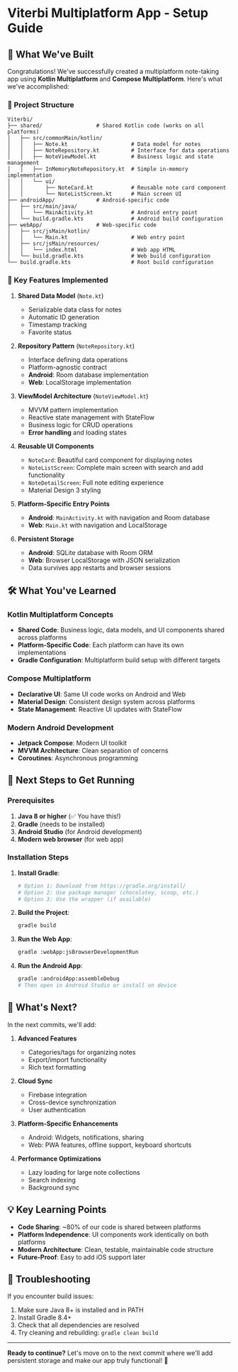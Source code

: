 # Viterbi Multiplatform App - Setup Guide

## 🎉 What We've Built

Congratulations! We've successfully created a multiplatform note-taking app using **Kotlin Multiplatform** and **Compose Multiplatform**. Here's what we've accomplished:

### 📁 Project Structure
```
Viterbi/
├── shared/                 # Shared Kotlin code (works on all platforms)
│   ├── src/commonMain/kotlin/
│   │   ├── Note.kt                    # Data model for notes
│   │   ├── NoteRepository.kt          # Interface for data operations
│   │   ├── NoteViewModel.kt           # Business logic and state management
│   │   ├── InMemoryNoteRepository.kt  # Simple in-memory implementation
│   │   └── ui/
│   │       ├── NoteCard.kt            # Reusable note card component
│   │       └── NoteListScreen.kt      # Main screen UI
├── androidApp/             # Android-specific code
│   ├── src/main/java/
│   │   └── MainActivity.kt            # Android entry point
│   └── build.gradle.kts               # Android build configuration
├── webApp/                 # Web-specific code
│   ├── src/jsMain/kotlin/
│   │   └── Main.kt                    # Web entry point
│   ├── src/jsMain/resources/
│   │   └── index.html                 # Web app HTML
│   └── build.gradle.kts               # Web build configuration
└── build.gradle.kts                   # Root build configuration
```

### 🚀 Key Features Implemented

1. **Shared Data Model** (`Note.kt`)
   - Serializable data class for notes
   - Automatic ID generation
   - Timestamp tracking
   - Favorite status

2. **Repository Pattern** (`NoteRepository.kt`)
   - Interface defining data operations
   - Platform-agnostic contract
   - **Android**: Room database implementation
   - **Web**: LocalStorage implementation

3. **ViewModel Architecture** (`NoteViewModel.kt`)
   - MVVM pattern implementation
   - Reactive state management with StateFlow
   - Business logic for CRUD operations
   - **Error handling** and loading states

4. **Reusable UI Components**
   - `NoteCard`: Beautiful card component for displaying notes
   - `NoteListScreen`: Complete main screen with search and add functionality
   - `NoteDetailScreen`: Full note editing experience
   - Material Design 3 styling

5. **Platform-Specific Entry Points**
   - **Android**: `MainActivity.kt` with navigation and Room database
   - **Web**: `Main.kt` with navigation and LocalStorage

6. **Persistent Storage**
   - **Android**: SQLite database with Room ORM
   - **Web**: Browser LocalStorage with JSON serialization
   - Data survives app restarts and browser sessions

## 🛠️ What You've Learned

### Kotlin Multiplatform Concepts
- **Shared Code**: Business logic, data models, and UI components shared across platforms
- **Platform-Specific Code**: Each platform can have its own implementations
- **Gradle Configuration**: Multiplatform build setup with different targets

### Compose Multiplatform
- **Declarative UI**: Same UI code works on Android and Web
- **Material Design**: Consistent design system across platforms
- **State Management**: Reactive UI updates with StateFlow

### Modern Android Development
- **Jetpack Compose**: Modern UI toolkit
- **MVVM Architecture**: Clean separation of concerns
- **Coroutines**: Asynchronous programming

## 🔧 Next Steps to Get Running

### Prerequisites
1. **Java 8 or higher** (✅ You have this!)
2. **Gradle** (needs to be installed)
3. **Android Studio** (for Android development)
4. **Modern web browser** (for web app)

### Installation Steps

1. **Install Gradle**:
   ```bash
   # Option 1: Download from https://gradle.org/install/
   # Option 2: Use package manager (chocolatey, scoop, etc.)
   # Option 3: Use the wrapper (if available)
   ```

2. **Build the Project**:
   ```bash
   gradle build
   ```

3. **Run the Web App**:
   ```bash
   gradle :webApp:jsBrowserDevelopmentRun
   ```

4. **Run the Android App**:
   ```bash
   gradle :androidApp:assembleDebug
   # Then open in Android Studio or install on device
   ```

## 🎯 What's Next?

In the next commits, we'll add:

1. **Advanced Features**
   - Categories/tags for organizing notes
   - Export/import functionality
   - Rich text formatting

2. **Cloud Sync**
   - Firebase integration
   - Cross-device synchronization
   - User authentication

3. **Platform-Specific Enhancements**
   - Android: Widgets, notifications, sharing
   - Web: PWA features, offline support, keyboard shortcuts

4. **Performance Optimizations**
   - Lazy loading for large note collections
   - Search indexing
   - Background sync

## 💡 Key Learning Points

- **Code Sharing**: ~80% of our code is shared between platforms
- **Platform Independence**: UI components work identically on both platforms
- **Modern Architecture**: Clean, testable, maintainable code structure
- **Future-Proof**: Easy to add iOS support later

## 🐛 Troubleshooting

If you encounter build issues:
1. Make sure Java 8+ is installed and in PATH
2. Install Gradle 8.4+ 
3. Check that all dependencies are resolved
4. Try cleaning and rebuilding: `gradle clean build`

---

**Ready to continue?** Let's move on to the next commit where we'll add persistent storage and make our app truly functional! 🚀 